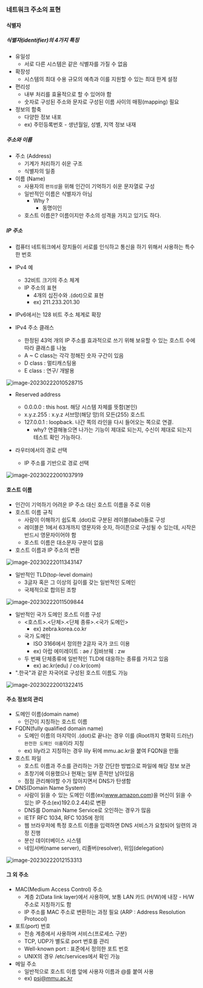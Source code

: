 ### 네트워크 주소의 표현

#### 식별자

##### 식별자(identifier)의 4가지 특징

- 유일성
  - 서로 다른 시스템은 같은 식별자를 가질 수 없음
- 확장성
  - 시스템의 최대 수용 규모의 예측과 이를 지원할 수 있는 최대 한계 설정
- 편리성
  - 내부 처리를 효율적으로 할 수 있어야 함
  - 숫자로 구성된 주소와 문자로 구성된 이름 사이의 매핑(mapping) 필요
- 정보의 함축
  - 다양한 정보 내포
  - ex) 주민등록번호 - 생년월일, 성별, 지역 정보 내재



##### 주소와 이름

- 주소 (Address)
  - 기계가 처리하기 쉬운 구조
  - 식별자의 일종
- 이름 (Name)
  - 사용자의 `편의성`을 위해 인간이 기억하기 쉬운 문자열로 구성
  - 일반적인 이름은 식별자가 아님
    - Why ? 
      - 동명이인
  - 호스트 이름은?  이름이지만 주소의 성격을 가지고 있기도 하다.



##### IP 주소

- 컴퓨터 네트워크에서 장치들이 서로를 인식하고 통신을 하기 위해서 사용하는 특수한 번호

- IPv4 예
  - 32비트 크기의 주소 체계
  - IP 주소의 표현
    - 4개의 십진수와 .(dot)으로 표현
    - ex) 211.233.201.30
- IPv6에서는 128 비트 주소 체계로 확장
- IPv4 주소 클래스
  - 한정된 43억 개의 IP 주소를 효과적으로 쓰기 위해 보유할 수 있는 호스트 수에 따라 클래스를 나눔
  - A ~ C class는 각각 정해진 숫자 구간이 있음
  - D class : 멀티캐스팅용
  - E class : 연구/ 개발용

![image-20230222010528715](.\assets\image-20230222010528715.png)

- Reserved address 
  - 0.0.0.0 : this host. 해당 시스템 자체를 뜻함(본인)
  - x.y.z.255 : x.y.z 서브망(해당 망)의 모든(255) 호스트
  - 127.0.0.1 : loopback. 나간 쪽의 라인을 다시 들어오는 쪽으로 연결.
    - why? 연결해놓으면 나가는 기능이 제대로 되는지, 수신이 제대로 되는지 테스트 확인 가능하다. 

- 라우터에서의 경로 선택
  - IP 주소를 기반으로 경로 선택

![image-20230222001037919](.\assets\image-20230222001037919.png)



#### 호스트 이름

- 인간이 기억하기 어려운 IP 주소 대신 호스트 이름을 주로 이용
- 호스트 이름 규칙
  - 사람이 이해하기 쉽도록 .(dot)로 구분된 레이블(label)들로 구성
  - 레이블은 1에서 63개까지 영문자와 숫자, 하이픈으로 구성될 수 있는데, 시작은 반드시 영문자이어야 함
  - 호스트 이름은 대소문자 구분이 없음
- 호스트 이름과 IP 주소의 변환

![image-20230222011343147](.\assets\image-20230222011343147.png)

- 일반적인 TLD(top-level domain)
  - 3글자 혹은 그 이상의 길이를 갖는 일반적인 도메인
  - 국제적으로 합의된 조항

![image-20230222011509844](.\assets\image-20230222011509844.png)

- 일반적인 국가 도메인 호스트 이름 구성
  - <호스트>.<단체>.<단체 종류>.<국가 도메인>
    - ex) zebra.korea.co.kr
  - 국가 도메인
    - ISO 3166에서 정의한 2글자 국가 코드 이용
    - ex) 아랍 에미레이트 : ae / 짐바브웨 : zw
  - 두 번째 단체종류에 일반적인 TLD에 대응하는 종류를 가지고 있음
    - ex) ac.kr(edu) / co.kr(com)
- ".한국"과 같은 자국어로 구성된 호스트 이름도 가능

![image-20230222001322415](.\assets\image-20230222001322415.png)



#### 주소 정보의 관리

- 도메인 이름(domain name)
  - 인간이 지칭하는 호스트 이름
- FQDN(fully qualified domain name)
  - 도메인 이름의 마지막이 .(dot)로 끝나는 경우 이를 (Root까지 명확히 드러난) `완전한 도메인 이름`이라 지칭
  - ex) lily라고 지칭하는 경우 lily 뒤에 mmu.ac.kr을 붙여 FQDN을 만듦
- 호스트 파일
  - 호스트 이름과 주소를 관리하는 가장 간단한 방법으로 파일에 해당 정보 보관
  - 초창기에 이용했으나 현재는 일부 흔적만 남아있음
  - 점점 관리해야할 수가 많아지면서 DNS가 탄생함
- DNS(Domain Name System)
  - 사람이 읽을 수 있는 도메인 이름(ex)www.amazon.com)을 머신이 읽을 수 있는 IP 주소(ex)192.0.2.44)로 변환
  - DNS를 Domain Name Service로 오인하는 경우가 많음
  - IETF RFC 1034, RFC 1035에 정의
  - 웹 브라우저에 특정 호스트 이름을 입력하면 DNS 서비스가 요청되어 일련의 과정 진행
  - 분산 데이터베이스 시스템
  - 네임서버(name server), 리졸버(resolver), 위임(delegation)

![image-20230222012153313](.\assets\image-20230222012153313.png)

#### 그 외 주소

- MAC(Medium Access Control) 주소
  - 계층 2(Data link layer)에서 사용하며, 보통 LAN 카드 (H/W)에 내장 - H/W 주소로 지칭하기도 함
  - IP 주소를 MAC 주소로 변환하는 과정 필요 (ARP : Address Resolution Protocol)
- 포트(port) 번호
  - 전송 계층에서 사용하며 서비스(프로세스 구분)
  - TCP, UDP가 별도로 port 번호를 관리
  - Well-known port : 표준에서 정의한 포트 번호
  - UNIX의 경우 /etc/services에서 확인 가능
- 메일 주소
  - 일반적으로 호스트 이름 앞에 사용자 이름과 @를 붙여 사용
  - ex) psj@mmu.ac.kr 

